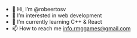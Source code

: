 - 👋 Hi, I’m @robeertosv
- 👀 I’m interested in web development
- 🌱 I’m currently learning C++ & React
- 📫 How to reach me info.rmggames@gmail.com

<!---
robeertosv/robeertosv is a ✨ special ✨ repository because its `README.md` (this file) appears on your GitHub profile.
You can click the Preview link to take a look at your changes.
--->
